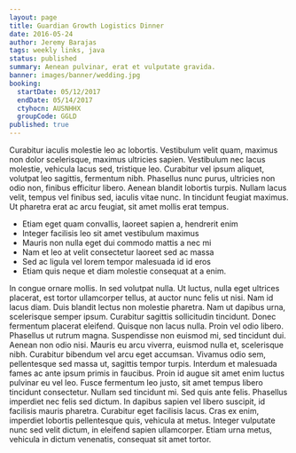 ```yaml
---
layout: page
title: Guardian Growth Logistics Dinner
date: 2016-05-24
author: Jeremy Barajas
tags: weekly links, java
status: published
summary: Aenean pulvinar, erat et vulputate gravida.
banner: images/banner/wedding.jpg
booking:
  startDate: 05/12/2017
  endDate: 05/14/2017
  ctyhocn: AUSNHHX
  groupCode: GGLD
published: true
---
```

Curabitur iaculis molestie leo ac lobortis. Vestibulum velit quam, maximus non dolor scelerisque, maximus ultricies sapien. Vestibulum nec lacus molestie, vehicula lacus sed, tristique leo. Curabitur vel ipsum aliquet, volutpat leo sagittis, fermentum nibh. Phasellus nunc purus, ultricies non odio non, finibus efficitur libero. Aenean blandit lobortis turpis. Nullam lacus velit, tempus vel finibus sed, iaculis vitae nunc. In tincidunt feugiat maximus. Ut pharetra erat ac arcu feugiat, sit amet mollis erat tempus.

* Etiam eget quam convallis, laoreet sapien a, hendrerit enim
* Integer facilisis leo sit amet vestibulum maximus
* Mauris non nulla eget dui commodo mattis a nec mi
* Nam et leo at velit consectetur laoreet sed ac massa
* Sed ac ligula vel lorem tempor malesuada id id eros
* Etiam quis neque et diam molestie consequat at a enim.

In congue ornare mollis. In sed volutpat nulla. Ut luctus, nulla eget ultrices placerat, est tortor ullamcorper tellus, at auctor nunc felis ut nisi. Nam id lacus diam. Duis blandit lectus non molestie pharetra. Nam ut dapibus urna, scelerisque semper ipsum. Curabitur sagittis sollicitudin tincidunt. Donec fermentum placerat eleifend. Quisque non lacus nulla. Proin vel odio libero. Phasellus ut rutrum magna.
Suspendisse non euismod mi, sed tincidunt dui. Aenean non odio nisi. Mauris eu arcu viverra, euismod nulla et, scelerisque nibh. Curabitur bibendum vel arcu eget accumsan. Vivamus odio sem, pellentesque sed massa ut, sagittis tempor turpis. Interdum et malesuada fames ac ante ipsum primis in faucibus. Proin id augue sit amet enim luctus pulvinar eu vel leo. Fusce fermentum leo justo, sit amet tempus libero tincidunt consectetur. Nullam sed tincidunt mi. Sed quis ante felis. Phasellus imperdiet nec felis sed dictum. In dapibus sapien vel libero suscipit, id facilisis mauris pharetra. Curabitur eget facilisis lacus. Cras ex enim, imperdiet lobortis pellentesque quis, vehicula at metus. Integer vulputate nunc sed velit dictum, in eleifend sapien ullamcorper. Etiam urna metus, vehicula in dictum venenatis, consequat sit amet tortor.
